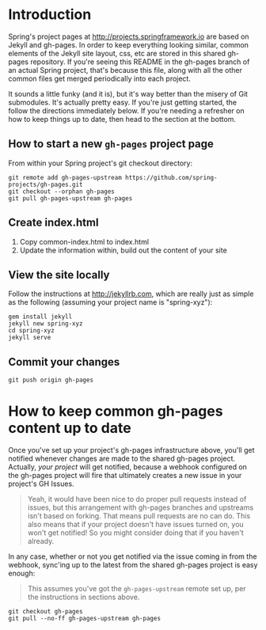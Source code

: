 # Introduction

Spring's project pages at http://projects.springframework.io are based on Jekyll and gh-pages.
In order to keep everything looking similar, common elements of the Jekyll site layout, css, etc
are stored in this shared gh-pages repository. If you're seeing this README in the gh-pages branch
of an actual Spring project, that's because this file, along with all the other common files
get merged periodically into each project.

It sounds a little funky (and it is), but it's way better than the misery of Git submodules.
It's actually pretty easy. If you're just getting started, the follow the directions immediately
below. If you're needing a refresher on how to keep things up to date, then head to the section
at the bottom.

## How to start a new `gh-pages` project page
From within your Spring project's git checkout directory:

    git remote add gh-pages-upstream https://github.com/spring-projects/gh-pages.git
    git checkout --orphan gh-pages
    git pull gh-pages-upstream gh-pages

## Create index.html

1. Copy common-index.html to index.html
2. Update the information within, build out the content of your site

## View the site locally

Follow the instructions at http://jekyllrb.com, which are really just as simple as the following
(assuming your project name is "spring-xyz"):

    gem install jekyll
    jekyll new spring-xyz
    cd spring-xyz
    jekyll serve

## Commit your changes

    git push origin gh-pages


# How to keep common gh-pages content up to date

Once you've set up your project's gh-pages infrastructure above, you'll get notified whenever
changes are made to the shared gh-pages project. Actually, _your project_ will get notified,
because a webhook configured on the gh-pages project will fire that ultimately creates a new
issue in your project's GH Issues.
> Yeah, it would have been nice to do proper pull requests instead of issues, but this arrangement
with gh-pages branches and upstreams isn't based on forking. That means pull requests are no can do.
This also means that if your project doesn't have issues turned on, you won't get notified! So you
might consider doing that if you haven't already.

In any case, whether or not you get notified via the issue coming in from the webhook, sync'ing
up to the latest from the shared gh-pages project is easy enough:

> This assumes you've got the `gh-pages-upstream` remote set up, per the instructions in sections
above.

    git checkout gh-pages
    git pull --no-ff gh-pages-upstream gh-pages
